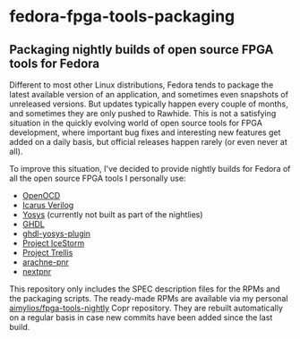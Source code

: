 # fedora-fpga-tools-packaging

## Packaging nightly builds of open source FPGA tools for Fedora

Different to most other Linux distributions, Fedora tends to package the latest available version of an application, and sometimes even snapshots of unreleased versions. But updates typically happen every couple of months, and sometimes they are only pushed to Rawhide. This is not a satisfying situation in the quickly evolving world of open source tools for FPGA development, where important bug fixes and interesting new features get added on a daily basis, but official releases happen rarely (or even never at all).

To improve this situation, I've decided to provide nightly builds for Fedora of all the open source FPGA tools I personally use:
* [OpenOCD](http://openocd.org/)
* [Icarus Verilog](http://iverilog.icarus.com/)
* [Yosys](https://yosyshq.net/yosys/) (currently not built as part of the nightlies)
* [GHDL](http://ghdl.free.fr/)
* [ghdl-yosys-plugin](https://github.com/ghdl/ghdl-yosys-plugin)
* [Project IceStorm](https://clifford.at/icestorm/)
* [Project Trellis](https://github.com/SymbiFlow/prjtrellis)
* [arachne-pnr](https://github.com/YosysHQ/arachne-pnr)
* [nextpnr](https://github.com/YosysHQ/nextpnr)

This repository only includes the SPEC description files for the RPMs and the packaging scripts. The ready-made RPMs are available via my personal [aimylios/fpga-tools-nightly](https://copr.fedorainfracloud.org/coprs/aimylios/fpga-tools-nightly/) Copr repository. They are rebuilt automatically on a regular basis in case new commits have been added since the last build.
